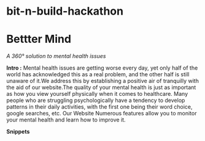 # bit-n-build-hackathon
# Bettter Mind
*A 360° solution to mental health issues*

**Intro :** Mental health issues are getting worse every day, yet only half of the world has acknowledged this as a real problem, and the other half is still
unaware of it.We address this by establishing a positive air of tranquilly with the aid of our website.The quality of your mental health is just as important as how you view yourself physically when it comes to healthcare. Many people who are struggling psychologically have a tendency to develop patterns in their daily activities, with the first one being their word choice, google searches, etc.
Our Website Numerous features allow you to monitor your mental health and learn how to improve it.

**Snippets**

